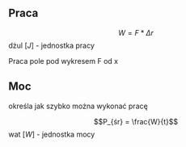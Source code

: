 ## Praca
$$W = F * \Delta r $$
dżul $[J]$ - jednostka pracy

Praca pole pod wykresem F od x

## Moc

określa jak szybko można wykonać pracę

$$P_{śr} = \frac{W}{t}$$wat $[W]$ - jednostka mocy

